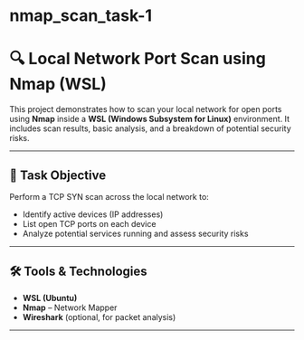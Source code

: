 # nmap_scan_task-1
# 🔍 Local Network Port Scan using Nmap (WSL)

This project demonstrates how to scan your local network for open ports using **Nmap** inside a **WSL (Windows Subsystem for Linux)** environment. It includes scan results, basic analysis, and a breakdown of potential security risks.

---

## 📌 Task Objective

Perform a TCP SYN scan across the local network to:
- Identify active devices (IP addresses)
- List open TCP ports on each device
- Analyze potential services running and assess security risks

---

## 🛠 Tools & Technologies

- **WSL (Ubuntu)**
- **Nmap** – Network Mapper
- **Wireshark** (optional, for packet analysis)

---

